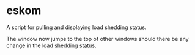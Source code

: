 # eskom
A script for pulling and displaying load shedding status.

The window now jumps to the top of other windows should 
there be any change in the load shedding status.
